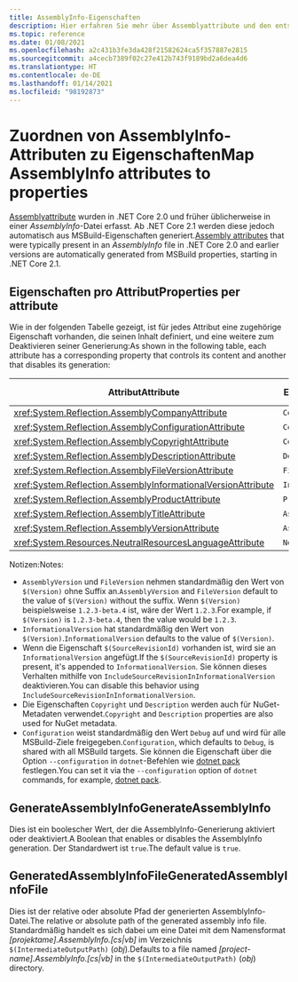 ```yaml
---
title: AssemblyInfo-Eigenschaften
description: Hier erfahren Sie mehr über Assemblyattribute und den entsprechenden MSBuild-Eigenschaften in .NET Core 2.1 und höher.
ms.topic: reference
ms.date: 01/08/2021
ms.openlocfilehash: a2c431b3fe3da428f21582624ca5f357887e2815
ms.sourcegitcommit: a4cecb7389f02c27e412b743f9189bd2a6dea4d6
ms.translationtype: HT
ms.contentlocale: de-DE
ms.lasthandoff: 01/14/2021
ms.locfileid: "98192873"
---
```

# <a name="map-assemblyinfo-attributes-to-properties"></a><span data-ttu-id="160b9-103">Zuordnen von AssemblyInfo-Attributen zu Eigenschaften</span><span class="sxs-lookup"><span data-stu-id="160b9-103">Map AssemblyInfo attributes to properties</span></span>

<span data-ttu-id="160b9-104">[Assemblyattribute](../../standard/assembly/set-attributes.md) wurden in .NET Core 2.0 und früher üblicherweise in einer *AssemblyInfo*-Datei erfasst. Ab .NET Core 2.1 werden diese jedoch automatisch aus MSBuild-Eigenschaften generiert.</span><span class="sxs-lookup"><span data-stu-id="160b9-104">[Assembly attributes](../../standard/assembly/set-attributes.md) that were typically present in an *AssemblyInfo* file in .NET Core 2.0 and earlier versions are automatically generated from MSBuild properties, starting in .NET Core 2.1.</span></span>

## <a name="properties-per-attribute"></a><span data-ttu-id="160b9-105">Eigenschaften pro Attribut</span><span class="sxs-lookup"><span data-stu-id="160b9-105">Properties per attribute</span></span>

<span data-ttu-id="160b9-106">Wie in der folgenden Tabelle gezeigt, ist für jedes Attribut eine zugehörige Eigenschaft vorhanden, die seinen Inhalt definiert, und eine weitere zum Deaktivieren seiner Generierung:</span><span class="sxs-lookup"><span data-stu-id="160b9-106">As shown in the following table, each attribute has a corresponding property that controls its content and another that disables its generation:</span></span>

| <span data-ttu-id="160b9-107">Attribut</span><span class="sxs-lookup"><span data-stu-id="160b9-107">Attribute</span></span>                                                      | <span data-ttu-id="160b9-108">Eigenschaft</span><span class="sxs-lookup"><span data-stu-id="160b9-108">Property</span></span>               | <span data-ttu-id="160b9-109">Eigenschaft zum Deaktivieren</span><span class="sxs-lookup"><span data-stu-id="160b9-109">Property to disable</span></span>                             |
|----------------------------------------------------------------|------------------------|-------------------------------------------------|
| <xref:System.Reflection.AssemblyCompanyAttribute>              | `Company`              | `GenerateAssemblyCompanyAttribute`              |
| <xref:System.Reflection.AssemblyConfigurationAttribute>        | `Configuration`        | `GenerateAssemblyConfigurationAttribute`        |
| <xref:System.Reflection.AssemblyCopyrightAttribute>            | `Copyright`            | `GenerateAssemblyCopyrightAttribute`            |
| <xref:System.Reflection.AssemblyDescriptionAttribute>          | `Description`          | `GenerateAssemblyDescriptionAttribute`          |
| <xref:System.Reflection.AssemblyFileVersionAttribute>          | `FileVersion`          | `GenerateAssemblyFileVersionAttribute`          |
| <xref:System.Reflection.AssemblyInformationalVersionAttribute> | `InformationalVersion` | `GenerateAssemblyInformationalVersionAttribute` |
| <xref:System.Reflection.AssemblyProductAttribute>              | `Product`              | `GenerateAssemblyProductAttribute`              |
| <xref:System.Reflection.AssemblyTitleAttribute>                | `AssemblyTitle`        | `GenerateAssemblyTitleAttribute`                |
| <xref:System.Reflection.AssemblyVersionAttribute>              | `AssemblyVersion`      | `GenerateAssemblyVersionAttribute`              |
| <xref:System.Resources.NeutralResourcesLanguageAttribute>      | `NeutralLanguage`      | `GenerateNeutralResourcesLanguageAttribute`     |

<span data-ttu-id="160b9-110">Notizen:</span><span class="sxs-lookup"><span data-stu-id="160b9-110">Notes:</span></span>

- <span data-ttu-id="160b9-111">`AssemblyVersion` und `FileVersion` nehmen standardmäßig den Wert von `$(Version)` ohne Suffix an.</span><span class="sxs-lookup"><span data-stu-id="160b9-111">`AssemblyVersion` and `FileVersion` default to the value of `$(Version)` without the suffix.</span></span> <span data-ttu-id="160b9-112">Wenn `$(Version)` beispielsweise `1.2.3-beta.4` ist, wäre der Wert `1.2.3`.</span><span class="sxs-lookup"><span data-stu-id="160b9-112">For example, if `$(Version)` is `1.2.3-beta.4`, then the value would be `1.2.3`.</span></span>
- <span data-ttu-id="160b9-113">`InformationalVersion` hat standardmäßig den Wert von `$(Version)`.</span><span class="sxs-lookup"><span data-stu-id="160b9-113">`InformationalVersion` defaults to the value of `$(Version)`.</span></span>
- <span data-ttu-id="160b9-114">Wenn die Eigenschaft `$(SourceRevisionId)` vorhanden ist, wird sie an `InformationalVersion` angefügt.</span><span class="sxs-lookup"><span data-stu-id="160b9-114">If the `$(SourceRevisionId)` property is present, it's appended to `InformationalVersion`.</span></span> <span data-ttu-id="160b9-115">Sie können dieses Verhalten mithilfe von `IncludeSourceRevisionInInformationalVersion` deaktivieren.</span><span class="sxs-lookup"><span data-stu-id="160b9-115">You can disable this behavior using `IncludeSourceRevisionInInformationalVersion`.</span></span>
- <span data-ttu-id="160b9-116">Die Eigenschaften `Copyright` und `Description` werden auch für NuGet-Metadaten verwendet.</span><span class="sxs-lookup"><span data-stu-id="160b9-116">`Copyright` and `Description` properties are also used for NuGet metadata.</span></span>
- <span data-ttu-id="160b9-117">`Configuration` weist standardmäßig den Wert `Debug` auf und wird für alle MSBuild-Ziele freigegeben.</span><span class="sxs-lookup"><span data-stu-id="160b9-117">`Configuration`, which defaults to `Debug`, is shared with all MSBuild targets.</span></span> <span data-ttu-id="160b9-118">Sie können die Eigenschaft über die Option `--configuration` in `dotnet`-Befehlen wie [dotnet pack](../tools/dotnet-pack.md) festlegen.</span><span class="sxs-lookup"><span data-stu-id="160b9-118">You can set it via the `--configuration` option of `dotnet` commands, for example, [dotnet pack](../tools/dotnet-pack.md).</span></span>

## <a name="generateassemblyinfo"></a><span data-ttu-id="160b9-119">GenerateAssemblyInfo</span><span class="sxs-lookup"><span data-stu-id="160b9-119">GenerateAssemblyInfo</span></span>

<span data-ttu-id="160b9-120">Dies ist ein boolescher Wert, der die AssemblyInfo-Generierung aktiviert oder deaktiviert.</span><span class="sxs-lookup"><span data-stu-id="160b9-120">A Boolean that enables or disables the AssemblyInfo generation.</span></span> <span data-ttu-id="160b9-121">Der Standardwert ist `true`.</span><span class="sxs-lookup"><span data-stu-id="160b9-121">The default value is `true`.</span></span>

## <a name="generatedassemblyinfofile"></a><span data-ttu-id="160b9-122">GeneratedAssemblyInfoFile</span><span class="sxs-lookup"><span data-stu-id="160b9-122">GeneratedAssemblyInfoFile</span></span>

<span data-ttu-id="160b9-123">Dies ist der relative oder absolute Pfad der generierten AssemblyInfo-Datei.</span><span class="sxs-lookup"><span data-stu-id="160b9-123">The relative or absolute path of the generated assembly info file.</span></span> <span data-ttu-id="160b9-124">Standardmäßig handelt es sich dabei um eine Datei mit dem Namensformat *[projektame].AssemblyInfo.[cs|vb]* im Verzeichnis `$(IntermediateOutputPath)` (*obj*).</span><span class="sxs-lookup"><span data-stu-id="160b9-124">Defaults to a file named *[project-name].AssemblyInfo.[cs|vb]* in the `$(IntermediateOutputPath)` (*obj*) directory.</span></span>
